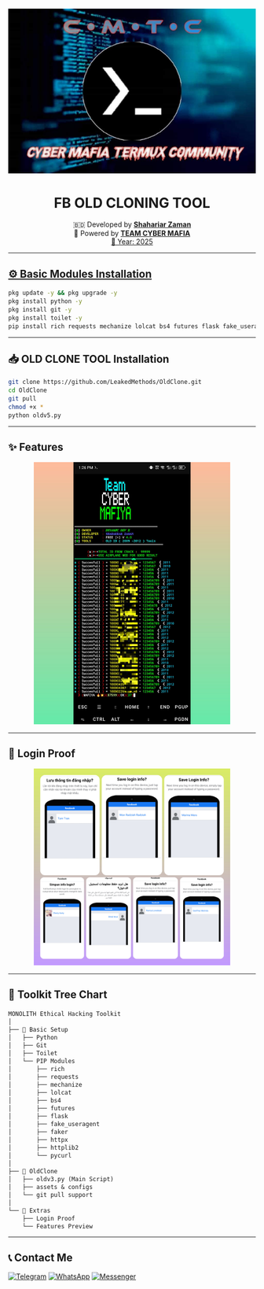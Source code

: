 
<p align="center">
  <img src="https://raw.githubusercontent.com/LeakedMethods/OldClone/refs/heads/main/FB_IMG_1757302161129.jpg" width="600"/>
</p>

<h1 align="center"> FB OLD CLONING TOOL</h1>

<p align="center">
  🇧🇩 Developed by <a href="https://www.facebook.com/shahariarzaman.mahi"><b>Shahariar Zaman</b></a><br>
  🚀 Powered by <a href="https://www.facebook.com/share/1DqJrZ7MsT/"><b>TEAM CYBER MAFIA</b><br>
  📆 Year: 2025
</p>

---

## ⚙️ Basic Modules Installation
```bash
pkg update -y && pkg upgrade -y
pkg install python -y
pkg install git -y
pkg install toilet -y
pip install rich requests mechanize lolcat bs4 futures flask fake_useragent faker httpx httplib2 pycurl speedtest
````

---

## 📥 OLD CLONE TOOL Installation

```bash
git clone https://github.com/LeakedMethods/OldClone.git
cd OldClone
git pull
chmod +x *
python oldv5.py
```

---

## ✨ Features

<p align="center">
  <img src="https://raw.githubusercontent.com/LeakedMethods/OldClone/refs/heads/main/InShot_20251004_164445478.jpg" width="400"/>
</p>

---

## 🔑 Login Proof

<p align="center">
  <img src="https://raw.githubusercontent.com/LeakedMethods/OldClone/refs/heads/main/InShot_20250909_093951493.jpg" width="400"/>
</p>

---

## 🌳 Toolkit Tree Chart

```text
MONOLITH Ethical Hacking Toolkit
│
├── 📂 Basic Setup
│   ├── Python
│   ├── Git
│   ├── Toilet
│   └── PIP Modules
│       ├── rich
│       ├── requests
│       ├── mechanize
│       ├── lolcat
│       ├── bs4
│       ├── futures
│       ├── flask
│       ├── fake_useragent
│       ├── faker
│       ├── httpx
│       ├── httplib2
│       └── pycurl
│
├── 📂 OldClone
│   ├── oldv3.py (Main Script)
│   ├── assets & configs
│   └── git pull support
│
└── 📂 Extras
    ├── Login Proof
    └── Features Preview
```

---

## 📞 Contact Me

[![Telegram](https://img.shields.io/badge/Contact%20On-Telegram-blue?style=for-the-badge\&logo=telegram)](https://t.me/shahariarzaman2001)
[![WhatsApp](https://img.shields.io/badge/Contact%20On-WhatsApp-25D366?style=for-the-badge\&logo=whatsapp)](https://wa.me/+8801533964445)
[![Messenger](https://img.shields.io/badge/Contact%20On-Messenger-00B2FF?style=for-the-badge\&logo=messenger\&logoColor=white)](https://m.me/cm/AbbljCxFoBpeRP_Q/?send_source=cm%3Acopy_invite_link)

```

